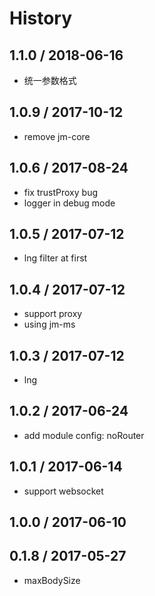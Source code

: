 # History

## 1.1.0 / 2018-06-16
- 统一参数格式

## 1.0.9 / 2017-10-12
- remove jm-core

## 1.0.6 / 2017-08-24
- fix trustProxy bug
- logger in debug mode

## 1.0.5 / 2017-07-12
- lng filter at first

## 1.0.4 / 2017-07-12
- support proxy
- using jm-ms

## 1.0.3 / 2017-07-12
- lng

## 1.0.2 / 2017-06-24
- add module config: noRouter

## 1.0.1 / 2017-06-14
- support websocket

## 1.0.0 / 2017-06-10

## 0.1.8 / 2017-05-27
- maxBodySize

